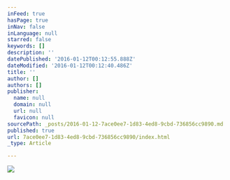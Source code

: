 ```yaml
---
inFeed: true
hasPage: true
inNav: false
inLanguage: null
starred: false
keywords: []
description: ''
datePublished: '2016-01-12T00:12:55.888Z'
dateModified: '2016-01-12T00:12:40.486Z'
title: ''
author: []
authors: []
publisher:
  name: null
  domain: null
  url: null
  favicon: null
sourcePath: _posts/2016-01-12-7ace0ee7-1d83-4ed8-9cbd-736856cc9890.md
published: true
url: 7ace0ee7-1d83-4ed8-9cbd-736856cc9890/index.html
_type: Article

---
```

![](https://the-grid-user-content.s3-us-west-2.amazonaws.com/9918d072-7b1b-490a-be19-52f4d99aa127.jpg)